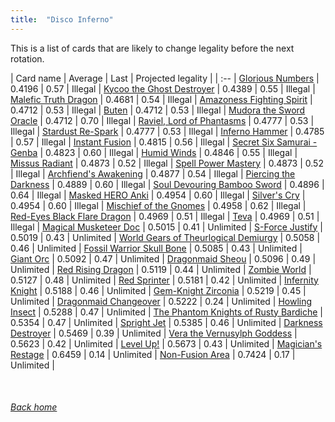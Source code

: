 ```yaml
---
title:  "Disco Inferno"
---
```


This is a list of cards that are likely to change legality before the next rotation.

| Card name | Average | Last | Projected legality |
| :-- |
[Glorious Numbers](https://db.ygoprodeck.com/card/?search=Glorious%20Numbers) | 0.4196 | 0.57 | Illegal |
[Kycoo the Ghost Destroyer](https://db.ygoprodeck.com/card/?search=Kycoo%20the%20Ghost%20Destroyer) | 0.4389 | 0.55 | Illegal |
[Malefic Truth Dragon](https://db.ygoprodeck.com/card/?search=Malefic%20Truth%20Dragon) | 0.4681 | 0.54 | Illegal |
[Amazoness Fighting Spirit](https://db.ygoprodeck.com/card/?search=Amazoness%20Fighting%20Spirit) | 0.4712 | 0.53 | Illegal |
[Buten](https://db.ygoprodeck.com/card/?search=Buten) | 0.4712 | 0.53 | Illegal |
[Mudora the Sword Oracle](https://db.ygoprodeck.com/card/?search=Mudora%20the%20Sword%20Oracle) | 0.4712 | 0.70 | Illegal |
[Raviel, Lord of Phantasms](https://db.ygoprodeck.com/card/?search=Raviel,%20Lord%20of%20Phantasms) | 0.4777 | 0.53 | Illegal |
[Stardust Re-Spark](https://db.ygoprodeck.com/card/?search=Stardust%20Re-Spark) | 0.4777 | 0.53 | Illegal |
[Inferno Hammer](https://db.ygoprodeck.com/card/?search=Inferno%20Hammer) | 0.4785 | 0.57 | Illegal |
[Instant Fusion](https://db.ygoprodeck.com/card/?search=Instant%20Fusion) | 0.4815 | 0.56 | Illegal |
[Secret Six Samurai - Genba](https://db.ygoprodeck.com/card/?search=Secret%20Six%20Samurai%20-%20Genba) | 0.4823 | 0.60 | Illegal |
[Humid Winds](https://db.ygoprodeck.com/card/?search=Humid%20Winds) | 0.4846 | 0.55 | Illegal |
[Missus Radiant](https://db.ygoprodeck.com/card/?search=Missus%20Radiant) | 0.4873 | 0.52 | Illegal |
[Spell Power Mastery](https://db.ygoprodeck.com/card/?search=Spell%20Power%20Mastery) | 0.4873 | 0.52 | Illegal |
[Archfiend's Awakening](https://db.ygoprodeck.com/card/?search=Archfiend's%20Awakening) | 0.4877 | 0.54 | Illegal |
[Piercing the Darkness](https://db.ygoprodeck.com/card/?search=Piercing%20the%20Darkness) | 0.4889 | 0.60 | Illegal |
[Soul Devouring Bamboo Sword](https://db.ygoprodeck.com/card/?search=Soul%20Devouring%20Bamboo%20Sword) | 0.4896 | 0.64 | Illegal |
[Masked HERO Anki](https://db.ygoprodeck.com/card/?search=Masked%20HERO%20Anki) | 0.4954 | 0.60 | Illegal |
[Silver's Cry](https://db.ygoprodeck.com/card/?search=Silver's%20Cry) | 0.4954 | 0.60 | Illegal |
[Mischief of the Gnomes](https://db.ygoprodeck.com/card/?search=Mischief%20of%20the%20Gnomes) | 0.4958 | 0.62 | Illegal |
[Red-Eyes Black Flare Dragon](https://db.ygoprodeck.com/card/?search=Red-Eyes%20Black%20Flare%20Dragon) | 0.4969 | 0.51 | Illegal |
[Teva](https://db.ygoprodeck.com/card/?search=Teva) | 0.4969 | 0.51 | Illegal |
[Magical Musketeer Doc](https://db.ygoprodeck.com/card/?search=Magical%20Musketeer%20Doc) | 0.5015 | 0.41 | Unlimited |
[S-Force Justify](https://db.ygoprodeck.com/card/?search=S-Force%20Justify) | 0.5019 | 0.43 | Unlimited |
[World Gears of Theurlogical Demiurgy](https://db.ygoprodeck.com/card/?search=World%20Gears%20of%20Theurlogical%20Demiurgy) | 0.5058 | 0.46 | Unlimited |
[Fossil Warrior Skull Bone](https://db.ygoprodeck.com/card/?search=Fossil%20Warrior%20Skull%20Bone) | 0.5085 | 0.43 | Unlimited |
[Giant Orc](https://db.ygoprodeck.com/card/?search=Giant%20Orc) | 0.5092 | 0.47 | Unlimited |
[Dragonmaid Sheou](https://db.ygoprodeck.com/card/?search=Dragonmaid%20Sheou) | 0.5096 | 0.49 | Unlimited |
[Red Rising Dragon](https://db.ygoprodeck.com/card/?search=Red%20Rising%20Dragon) | 0.5119 | 0.44 | Unlimited |
[Zombie World](https://db.ygoprodeck.com/card/?search=Zombie%20World) | 0.5127 | 0.48 | Unlimited |
[Red Sprinter](https://db.ygoprodeck.com/card/?search=Red%20Sprinter) | 0.5181 | 0.42 | Unlimited |
[Infernity Knight](https://db.ygoprodeck.com/card/?search=Infernity%20Knight) | 0.5188 | 0.46 | Unlimited |
[Gem-Knight Zirconia](https://db.ygoprodeck.com/card/?search=Gem-Knight%20Zirconia) | 0.5219 | 0.45 | Unlimited |
[Dragonmaid Changeover](https://db.ygoprodeck.com/card/?search=Dragonmaid%20Changeover) | 0.5222 | 0.24 | Unlimited |
[Howling Insect](https://db.ygoprodeck.com/card/?search=Howling%20Insect) | 0.5288 | 0.47 | Unlimited |
[The Phantom Knights of Rusty Bardiche](https://db.ygoprodeck.com/card/?search=The%20Phantom%20Knights%20of%20Rusty%20Bardiche) | 0.5354 | 0.47 | Unlimited |
[Spright Jet](https://db.ygoprodeck.com/card/?search=Spright%20Jet) | 0.5385 | 0.46 | Unlimited |
[Darkness Destroyer](https://db.ygoprodeck.com/card/?search=Darkness%20Destroyer) | 0.5469 | 0.39 | Unlimited |
[Vera the Vernusylph Goddess](https://db.ygoprodeck.com/card/?search=Vera%20the%20Vernusylph%20Goddess) | 0.5623 | 0.42 | Unlimited |
[Level Up!](https://db.ygoprodeck.com/card/?search=Level%20Up!) | 0.5673 | 0.43 | Unlimited |
[Magician's Restage](https://db.ygoprodeck.com/card/?search=Magician's%20Restage) | 0.6459 | 0.14 | Unlimited |
[Non-Fusion Area](https://db.ygoprodeck.com/card/?search=Non-Fusion%20Area) | 0.7424 | 0.17 | Unlimited |

<br>

###### [Back home](index)